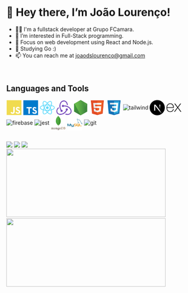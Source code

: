<h1>👋 Hey there, I’m João Lourenço!</h1>

- 👨‍💻 I'm a fullstack developer at Grupo FCamara.
- 👀 I’m interested in Full-Stack programming.
- 🔧 Focus on web development using React and Node.js.
- 🌱 Studying Go :)
- 📫 You can reach me at joaodslourenco@gmail.com


<div style="display: inline_block"><br>
<h2>Languages and Tools</h2>
  <img align="center" alt="Joau-Js" title="JavaScript" height="40" width="40" src="https://raw.githubusercontent.com/devicons/devicon/master/icons/javascript/javascript-plain.svg">
  <img align="center" alt="Joau-Ts" title="TypeScript" height="40" width="40" src="https://raw.githubusercontent.com/devicons/devicon/master/icons/typescript/typescript-plain.svg">
  <img align="center" alt="Joau-React" title="React" height="40" width="40" src="https://raw.githubusercontent.com/devicons/devicon/master/icons/react/react-original.svg">
   <img align="center" title="Redux" src="https://raw.githubusercontent.com/devicons/devicon/master/icons/redux/redux-original.svg" alt="redux" width="40" height="40"/>
  <img align="center" alt="Joau-Node" title="Node.js" height="40" width="40" src="https://raw.githubusercontent.com/devicons/devicon/master/icons/nodejs/nodejs-original.svg">
  <img align="center" alt="Joau-HTML" title="HTML5" height="40" width="40" src="https://raw.githubusercontent.com/devicons/devicon/master/icons/html5/html5-original.svg">
  <img align="center" alt="Joau-CSS" title="CSS3"height="40" width="40" src="https://raw.githubusercontent.com/devicons/devicon/master/icons/css3/css3-original.svg">
   <img align="center" title="Tailwind CSS" src="https://www.vectorlogo.zone/logos/tailwindcss/tailwindcss-icon.svg" alt="tailwind" width="40" height="40"/>
  <img align="center" alt="Joau-Next" title="Next.js" height="40" width="40" src="https://raw.githubusercontent.com/devicons/devicon/master/icons/nextjs/nextjs-original.svg" />
 <img align="center" title="Express" src="https://raw.githubusercontent.com/devicons/devicon/master/icons/express/express-original.svg" alt="express" width="40" height="40"/>
 <img align="center" title="Firebase" src="https://www.vectorlogo.zone/logos/firebase/firebase-icon.svg" alt="firebase" width="40" height="40"/>
 <img align="center" title="Jest" src="https://www.vectorlogo.zone/logos/jestjsio/jestjsio-icon.svg" alt="jest" width="40" height="40"/>
  <img align="center" title=""MongoDB src="https://raw.githubusercontent.com/devicons/devicon/master/icons/mongodb/mongodb-original-wordmark.svg" alt="mongodb" width="40" height="40"/> 
  <img align="center" title="MySQL" src="https://raw.githubusercontent.com/devicons/devicon/master/icons/mysql/mysql-original-wordmark.svg" alt="mysql" width="40" height="40"/>
  <img align="center" title="Git" src="https://www.vectorlogo.zone/logos/git-scm/git-scm-icon.svg" alt="git" width="40" height="40"/>
</div>

##

<div>
   <a href="https://instagram.com/joau_" target="_blank"><img src="https://img.shields.io/badge/-Instagram-%23E4405F?style=for-the-badge&logo=instagram&logoColor=white" target="_blank"></a>
  <a href = "mailto:joaodslourenco@gmail.com"><img src="https://img.shields.io/badge/-Gmail-%23333?style=for-the-badge&logo=gmail&logoColor=white" target="_blank"></a>
  <a href="https://www.linkedin.com/in/joaodslourenco" target="_blank"><img src="https://img.shields.io/badge/-LinkedIn-%230077B5?style=for-the-badge&logo=linkedin&logoColor=white" target="_blank"></a> 
</div>

<div>
  <img height="180em" width="420em" src="https://github-readme-stats.vercel.app/api?username=joaodslourenco&show_icons=true&theme=dark&include_all_commits=true&count_private=true"/>
  <img height="180em" width="420em"src="https://github-readme-stats.vercel.app/api/top-langs/?username=joaodslourenco&layout=compact&langs_count=7&theme=dark"/>
</div>
